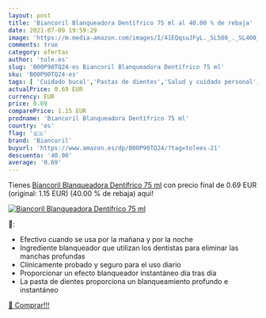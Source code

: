 ```yaml
---
layout: post
title: 'Biancoril Blanqueadora Dentífrico 75 ml al 40.00 % de rebaja'
date: 2021-07-09 19:59:29
image: 'https://m.media-amazon.com/images/I/41EQqsuJFyL._SL500_._SL400_.jpg'
comments: true
category: ofertas
author: 'tole.es'
slug: 'B00P90TQ24-es Biancoril Blanqueadora Dentífrico 75 ml'
sku: 'B00P90TQ24-es'
tags: [ 'Cuidado bucal','Pastas de dientes','Salud y cuidado personal','biancoril','dentífrico', ]
actualPrice: 0.69 EUR
currency: EUR
price: 0.69
comparePrice: 1.15 EUR
prodname: 'Biancoril Blanqueadora Dentífrico 75 ml'
country: 'es'
flag: '🇪🇸'
brand: 'Biancoril'
buyurl: 'https://www.amazon.es/dp/B00P90TQ24/?tag=tolees-21'
descuento: '40.00'
average: '0.69'
---
```


Tienes [Biancoril Blanqueadora Dentífrico 75 ml](https://www.amazon.es/dp/B00P90TQ24/?tag=tolees-21) con precio final de  0.69 EUR (original: 1.15 EUR) (40.00 %  de rebaja) aqui!

[![Biancoril Blanqueadora Dentífrico 75 ml](https://m.media-amazon.com/images/I/41EQqsuJFyL._SL500_._SL400_.jpg)](https://www.amazon.es/dp/B00P90TQ24/?tag=tolees-21)

🔎:

- Efectivo cuando se usa por la mañana y por la noche
- Ingrediente blanqueador que utilizan los dentistas para eliminar las manchas profundas
- Clínicamente probado y seguro para el uso diario
- Proporcionar un efecto blanqueador instantáneo día tras día
- La pasta de dientes proporciona un blanqueamiento profundo e instantáneo

[🛒 Comprar!!!](https://www.amazon.es/dp/B00P90TQ24/?tag=tolees-21)
